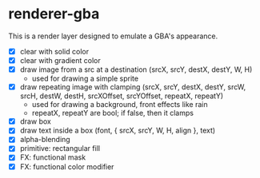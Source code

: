 # renderer-gba

This is a render layer designed to emulate a GBA's appearance.

- [x] clear with solid color
- [x] clear with gradient color
- [x] draw image from a src at a destination (srcX, srcY, destX, destY, W, H)
  - used for drawing a simple sprite
- [x] draw repeating image with clamping (srcX, srcY, destX, destY, srcW, srcH, destW, destH, srcXOffset, srcYOffset, repeatX, repeatY)
  - used for drawing a background, front effects like rain
  - repeatX, repeatY are bool; if false, then it clamps
- [x] draw box
- [x] draw text inside a box (font, { srcX, srcY, W, H, align }, text)
- [x] alpha-blending
- [x] primitive: rectangular fill
- [x] FX: functional mask
- [x] FX: functional color modifier